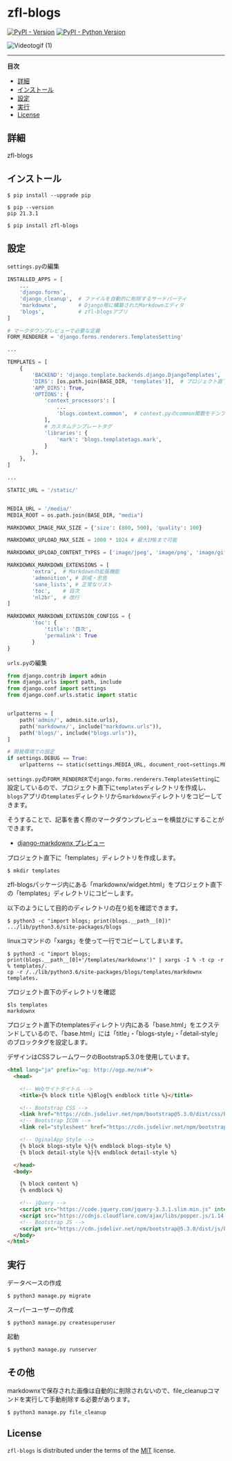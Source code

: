 # zfl-blogs

[![PyPI - Version](https://img.shields.io/pypi/v/zfl-blogs.svg)](https://pypi.org/project/zfl-blogs)
[![PyPI - Python Version](https://img.shields.io/pypi/pyversions/zfl-blogs.svg)](https://pypi.org/project/zfl-blogs)

![Videotogif (1)](https://github.com/kenno-warise/zfl-blogs/assets/51676019/40e84ba8-6da0-47eb-b8f9-a82f84b034d5)

-----

**目次**

- [詳細](#詳細)
- [インストール](#インストール)
- [設定](#設定)
- [実行](#実行)
- [License](#license)

## 詳細

zfl-blogs

## インストール

```console
$ pip install --upgrade pip

$ pip --version
pip 21.3.1

$ pip install zfl-blogs
```

## 設定

`settings.py`の編集

```python
INSTALLED_APPS = [
    ...
    'django.forms',
    'django_cleanup',  # ファイルを自動的に削除するサードパーティ
    'markdownx',       # Django用に構築されたMarkdownエディタ
    'blogs',           # zfl-blogsアプリ
]

# マークダウンプレビューで必要な定義
FORM_RENDERER = 'django.forms.renderers.TemplatesSetting'

...

TEMPLATES = [
    {
        'BACKEND': 'django.template.backends.django.DjangoTemplates',
        'DIRS': [os.path.join(BASE_DIR, 'templates')],  # プロジェクト直下でのtemplatesディレクトリを有効にする
        'APP_DIRS': True,
        'OPTIONS': {
            'context_processors': [
                ...
                'blogs.context.common',  # context.pyのcommon関数をテンプレートで使えるようにする
            ],
            # カスタムテンプレートタグ
            'libraries': {
                'mark': 'blogs.templatetags.mark',
            }
        },
    },
]

...

STATIC_URL = '/static/'


MEDIA_URL = '/media/'
MEDIA_ROOT = os.path.join(BASE_DIR, "media")

MARKDOWNX_IMAGE_MAX_SIZE = {'size': (800, 500), 'quality': 100}

MARKDOWNX_UPLOAD_MAX_SIZE = 1000 * 1024 # 最大1MBまで可能

MARKDOWNX_UPLOAD_CONTENT_TYPES = ['image/jpeg', 'image/png', 'image/gif']

MARKDOWNX_MARKDOWN_EXTENSIONS = [
        'extra',  # Markdownの拡張機能
        'admonition', # 訓戒・忠告
        'sane_lists', # 正常なリスト
        'toc',    # 目次
        'nl2br',  # 改行
]

MARKDOWNX_MARKDOWN_EXTENSION_CONFIGS = {
        'toc': {
            'title': '目次',
            'permalink': True
        }
}

```

`urls.py`の編集

```python
from django.contrib import admin
from django.urls import path, include
from django.conf import settings
from django.conf.urls.static import static


urlpatterns = [
    path('admin/', admin.site.urls),
    path('markdownx/', include("markdownx.urls")),
    path('blogs/', include("blogs.urls")),
]

# 開発環境での設定
if settings.DEBUG == True:
    urlpatterns += static(settings.MEDIA_URL, document_root=settings.MEDIA_ROOT)
```

`settings.py`の`FORM_RENDERER`で`django.forms.renderers.TemplatesSetting`に設定しているので、プロジェクト直下に`templates`ディレクトリを作成し、`blogs`アプリの`templates`ディレクトリから`markdownx`ディレクトリをコピーしてきます。

そうすることで、記事を書く際のマークダウンプレビューを横並びにすることができます。

- [django-markdownx プレビュー](https://pypi.org/project/django-markdownx/3.0.1/)

プロジェクト直下に「templates」ディレクトリを作成します。

```console
$ mkdir templates
```

zfl-blogsパッケージ内にある「markdownx/widget.html」をプロジェクト直下の「templates」ディレクトリにコピーします。

以下のようにして目的のディレクトリの在り処を確認できます。

```console
$ python3 -c "import blogs; print(blogs.__path__[0])"
.../lib/python3.6/site-packages/blogs
```

linuxコマンドの「xargs」を使って一行でコピーしてしまいます。

```console
$ python3 -c "import blogs; print(blogs.__path__[0]+'/templates/markdownx')" | xargs -I % -t cp -r % templates/.
cp -r /../lib/python3.6/site-packages/blogs/templates/markdownx templates.
```

プロジェクト直下のディレクトリを確認

```console
$ls templates
markdownx
```

プロジェクト直下のtemplatesディレクトリ内にある「base.html」をエクステンドしているので、「base.html」には「title」・「blogs-style」・「detail-style」のブロックタグを設定します。

デザインはCSSフレームワークのBootstrap5.3.0を使用しています。

```html
<html lang="ja" prefix="og: http://ogp.me/ns#">
  <head>

    <!-- Webサイトタイトル -->
    <title>{% block title %}Blog{% endblock title %}</title>

    <!-- Bootstrap CSS -->
    <link href="https://cdn.jsdelivr.net/npm/bootstrap@5.3.0/dist/css/bootstrap.min.css" rel="stylesheet" integrity="sha384-9ndCyUaIbzAi2FUVXJi0CjmCapSmO7SnpJef0486qhLnuZ2cdeRhO02iuK6FUUVM" crossorigin="anonymous">
    <!-- Bootstrap ICON -->
    <link rel="stylesheet" href="https://cdn.jsdelivr.net/npm/bootstrap-icons@1.10.5/font/bootstrap-icons.css">

    <!-- OginalApp Style -->
    {% block blogs-style %}{% endblock blogs-style %}
    {% block detail-style %}{% endblock detail-style %}

  </head>
  <body>

    {% block content %}
    {% endblock %}

    <!-- jQuery -->
    <script src="https://code.jquery.com/jquery-3.3.1.slim.min.js" integrity="sha384-q8i/X+965DzO0rT7abK41JStQIAqVgRVzpbzo5smXKp4YfRvH+8abtTE1Pi6jizo" crossorigin="anonymous"></script>
    <script src="https://cdnjs.cloudflare.com/ajax/libs/popper.js/1.14.7/umd/popper.min.js" integrity="sha384-UO2eT0CpHqdSJQ6hJty5KVphtPhzWj9WO1clHTMGa3JDZwrnQq4sF86dIHNDz0W1" crossorigin="anonymous"></script>
    <!-- Bootstrap JS -->
    <script src="https://cdn.jsdelivr.net/npm/bootstrap@5.3.0/dist/js/bootstrap.bundle.min.js" integrity="sha384-geWF76RCwLtnZ8qwWowPQNguL3RmwHVBC9FhGdlKrxdiJJigb/j/68SIy3Te4Bkz" crossorigin="anonymous"></script>
  </body>
</html>
```

## 実行

データベースの作成

```console
$ python3 manage.py migrate
```

スーパーユーザーの作成

```console
$ python3 manage.py createsuperuser
```

起動

```console
$ python3 manage.py runserver
```

## その他

markdownxで保存された画像は自動的に削除されないので、file_cleanupコマンドを実行して手動削除する必要があります。

```console
$ python3 manage.py file_cleanup
```

## License

`zfl-blogs` is distributed under the terms of the [MIT](https://spdx.org/licenses/MIT.html) license.

